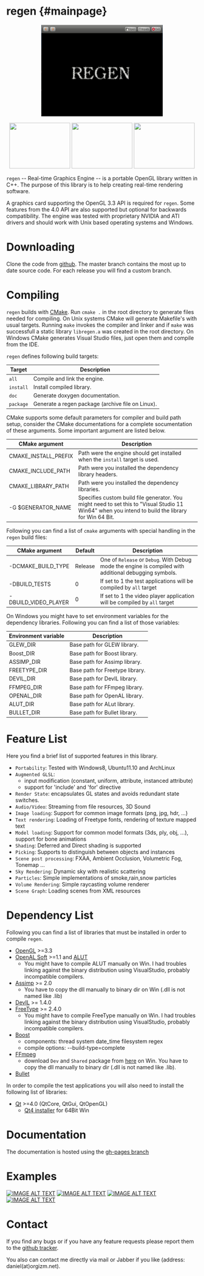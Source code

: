 regen {#mainpage}
============

<p align="center">
    <img src="img/fluid-text.gif" width="320" height="240" />
</p>

<p align="center">
    <img src="img/sky.gif" width="160" height="120" />
    <img src="img/hdr.gif" width="160" height="120" />
    <img src="img/transparency.gif" width="160" height="120" />
</p>

`regen` -- Real-time Graphics Engine -- is a portable OpenGL library written in C++.
The purpose of this library is to help creating
real-time rendering software.

A graphics card supporting the OpenGL 3.3 API is required for `regen`.
Some features from the 4.0 API are also supported but optional for backwards compatibility.
The engine was tested with proprietary NVIDIA and ATI drivers and should work with
Unix based operating systems and Windows.

Downloading
=========================
Clone the code from [github](https://github.com/daniel86/regen).
The master branch contains the most up to date source code.
For each release you will find a custom branch.

Compiling
=========================
`regen` builds with [CMake](http://www.cmake.org/).
Run `cmake .` in the root directory to generate files needed for compiling.
On Unix systems CMake will generate Makefile's with usual targets.
Running `make` invokes the compiler and linker and
if `make` was successfull a static library `libregen.a`
was created in the root directory.
On Windows CMake generates Visual Studio files, just open them and compile from the IDE.

`regen` defines following build targets:

| Target     | Description                    |
|------------|--------------------------------|
| `all`      | Compile and link the engine.   |
| `install`  | Install compiled library.      |
| `doc`      | Generate doxygen documentation.|
| `package`  | Generate a regen package (archive file on Linux).|

CMake supports some default parameters for compiler and build path setup, consider the CMake documentations
for a complete socumentation of these arguments. Some important argument are listed below.

| CMake argument          | Description                       |
|-------------------------|-----------------------------------|
| CMAKE_INSTALL_PREFIX    | Path were the engine should get installed when the `install` target is used. |
| CMAKE_INCLUDE_PATH      | Path were you installed the dependency library headers. |
| CMAKE_LIBRARY_PATH      | Path were you installed the dependency libraries. |
| -G $GENERATOR_NAME      | Specifies custom build file generator. You might need to set this to "Visual Studio 11 Win64" when you intend to build the library for Win 64 Bit. |

Following you can find a list of `cmake` arguments with special handling in the `regen` build files:

| CMake argument          | Default | Description                                                                                             |
|-------------------------|---------|---------------------------------------------------------------------------------------------------------|
| -DCMAKE_BUILD_TYPE      | Release | One of `Release` or `Debug`. With Debug mode the engine is compiled with additional debugging symbols.  |
| -DBUILD_TESTS           | 0       | If set to 1 the test applications will be compiled by `all` target                                      |
| -DBUILD_VIDEO_PLAYER    | 0       | If set to 1 the video player application will be compiled by `all` target                               |

On Windows you might have to set environment variables for the dependency libraries.
Following you can find a list of those variables:

| Environment variable    | Description                       |
|-------------------------|-----------------------------------|
| GLEW_DIR                | Base path for GLEW library.       |
| Boost_DIR               | Base path for Boost library.      |
| ASSIMP_DIR              | Base path for Assimp library.     |
| FREETYPE_DIR            | Base path for Freetype library.   |
| DEVIL_DIR               | Base path for DevIL library.      |
| FFMPEG_DIR              | Base path for FFmpeg library.     |
| OPENAL_DIR              | Base path for OpenAL library.     |
| ALUT_DIR                | Base path for ALut library.       |
| BULLET_DIR              | Base path for Bullet library.     |

Feature List
=========================
Here you find a brief list of supported features in this library.

- `Portability`: Tested with Windows8, Ubuntu11.10 and ArchLinux
- `Augmented GLSL`:
    - input modification (constant, uniform, attribute, instanced attribute)
    - support for 'include' and 'for' directive
- `Render State`: encapsulates GL states and avoids redundant state switches.
- `Audio/Video`: Streaming from file resources, 3D Sound
- `Image loading`: Support for common image formats (png, jpg, hdr, ...)
- `Text rendering`: Loading of Freetype fonts, rendering of texture mapped text
- `Model loading`: Support for common model formats (3ds, ply, obj, ...), support for bone animations
- `Shading`: Deferred and Direct shading is supported
- `Picking`: Supports to distinguish between objects and instances
- `Scene post processing`: FXAA, Ambient Occlusion, Volumetric Fog, Tonemap ...
- `Sky Rendering`: Dynamic sky with realistic scattering
- `Particles`: Simple implementations of smoke,rain,snow particles
- `Volume Rendering`: Simple raycasting volume renderer
- `Scene Graph`: Loading scenes from XML resources

Dependency List
=========================
Following you can find a list of libraries that must be installed in order
to compile `regen`.
- [OpenGL](http://www.opengl.org/) >=3.3
- [OpenAL Soft](http://kcat.strangesoft.net/openal.html) >=1.1 and [ALUT](http://connect.creativelabs.com/openal/Documentation/The%20OpenAL%20Utility%20Toolkit.htm)
    - You might have to compile ALUT manually on Win. I had troubles linking against the binary distribution using VisualStudio, probably incompatible compilers.
- [Assimp](http://assimp.sourceforge.net/) >= 2.0
    - You have to copy the dll manually to binary dir on Win (.dll is not named like .lib)
- [DevIL](http://openil.sourceforge.net/) >= 1.4.0
- [FreeType](http://www.freetype.org/) >= 2.4.0
    - You might have to compile FreeType manually on Win. I had troubles linking against the binary distribution using VisualStudio, probably incompatible compilers.
- [Boost](http://www.boost.org/)
    - components: thread system date_time filesystem regex
    - compile options: --build-type=complete
- [FFmpeg](http://www.ffmpeg.org/)
    - download `Dev` and `Shared` package from [here](http://ffmpeg.zeranoe.com/builds/) on Win. You have to copy the dll manually to binary dir (.dll is not named like .lib).
- [Bullet](http://bulletphysics.org)

In order to compile the test applications you will also need to install
the following list of libraries:
- [Qt](http://qt-project.org/) >=4.0 (QtCore, QtGui, QtOpenGL)
    - [Qt4 installer](http://code.google.com/p/qt-msvc-installer) for 64Bit Win

Documentation
=========================
The documentation is hosted using the [gh-pages branch](http://daniel86.github.com/regen/)

Examples
=========================

[![IMAGE ALT TEXT](http://img.youtube.com/vi/Msn6Teot7ZU/0.jpg)](http://www.youtube.com/watch?v=Msn6Teot7ZU "Bullet Physics")
[![IMAGE ALT TEXT](http://img.youtube.com/vi/jaFgTxK6WjU/0.jpg)](http://www.youtube.com/watch?v=jaFgTxK6WjU "HDR")
[![IMAGE ALT TEXT](http://img.youtube.com/vi/Mk0Nc-UMAMM/0.jpg)](http://www.youtube.com/watch?v=Mk0Nc-UMAMM "2D Fluids")
[![IMAGE ALT TEXT](http://img.youtube.com/vi/c2--Anch2WY/0.jpg)](http://www.youtube.com/watch?v=c2--Anch2WY "Volumetric Rendering")

Contact
=========================
If you find any bugs or if you have any feature requests
please report them to the [github tracker](https://github.com/daniel86/regen/issues).

You also can contact me directly via mail or Jabber if you like (address: daniel(at)orgizm.net).

